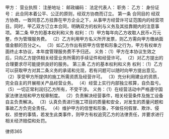 
 甲方： 
营业执照：
注册地址：                            邮政编码：
法定代表人：                          职务：
乙方： 
身份证号：
此合同本着公平、公正的原则，经双方协商而订立。
第一条  合同目的
经双方协商，一致同意乙方挂靠在甲方企业之下，从事甲方经营许可证范围内的经营项目。同时，甲乙双方订立本合同，明确双方的权利与义务及其挂靠期内的注意事项。
第二条        甲方的基本权利和义务
权利：（1）甲方每年向乙方收取人民币×万元整，作为管理服务费。
     （2）乙方利用甲方名义所开发票，则乙方需向甲方缴纳面值金额的百分之×。
     （3）如乙方作出有损甲方信誉和形象之行为，甲方有权单方面终止本协议，本年度管理服务费不予归还。
义务：（1）甲方在本协议生效之后，只向乙方提供相关经营业务所需的手续证件和经营许可。
     （2）对乙方提出的合理要求尽可能提供良好的服务。
第三条  乙方的基本权利和义务
权利：（1）乙方可以获取甲方对其二条义务的承诺和兑现，若有问题可以随时向甲方提出意见。
     （2）享受甲方所提供的施工所需资质及经营许可。
     （3）充分利用建业的资质，完全自主的开展相关产品经营业务。
     （4）经营上实行内部独立核算，自负盈亏。
     （5）一切正常利润归乙方所有，不受干涉。
义务：（1）在经营活动中严格遵守国家法律法规和甲方规章制度。
     （2）负责解决经营事件，相关经营条件及施工设备自主负责解决。
     （3）认真负责进行施工项目的质量和安全，对发生的质量问题和事故乙方负完全责任。
     （4）维护甲方的信誉和形象，不做任何假冒、欺诈、侵权、损誉的事情，若发生此类事件，则甲方有权追究乙方的法律责任，并要求进行相关经济赔偿和处罚。




 
律师365






 


 

 
 
 
 
 
  


  
 

  


  


  
 
 
 
 

